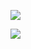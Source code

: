 [![](https://img.shields.io/badge/status-ok-green)]()

[![](https://img.shields.io/NeuroLibre?down_color=red&down_message=down&up_color=green&up_message=up&url=https%3A%2F%2Fbinder-mcgill.conp.cloud)]()
